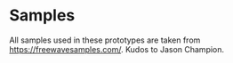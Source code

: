 # Samples

All samples used in these prototypes are taken from
https://freewavesamples.com/. Kudos to Jason Champion.
